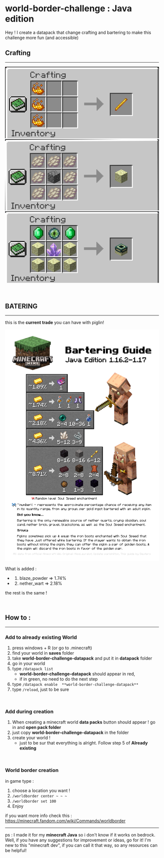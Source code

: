 # world-border-challenge : Java edition

Hey ! I create a datapack that change crafting and bartering to make this challenge more fun (and accessible)


## Crafting
---

![](./public/blaze_rod_craft.png)
![](./public/endstone_craft.png)
![](./public/end_portal_craft.png)

</br>

## BATERING
---

this is the **current trade** you can have with piglin!

![](./public/batering.png)

What is added : 

- 1) blaze_powder => 1.74%
- 2) nether_wart => 2.18%

the rest is the same !


</br>

## How to :
---

### **Add to already existing World**

1. press windows + R (or go to .minecraft)
2. find your world in **saves** folder
3. take **world-border-challenge-datapack** and put it in **datapack** folder
4. go in your world
5. type `/datapack list`
    -    **world-border-challenge-datapack** should appear in red,  
    - if in green, no need to do the next step
6. type `/datapack enable  **world-border-challenge-datapack** `
7. type `/reload`, just to be sure

</br>


### **Add during creation**
1. When creating a minecraft world **data packs** button should appear ! go in and **open pack folder**
2. just copy **world-border-challenge-datapack** in the folder
3. create your world ! 
    - just to be sur that everything is alright. Follow step 5 of  **Already existing**

</br>


### **World border creation**

in game type :
1. choose a location you want !
2. `/worldborder center ~ ~ ~`
3. `/worldborder set 100` 
4. Enjoy


if you want more info check this : https://minecraft.fandom.com/wiki/Commands/worldborder


---


ps : I made it for my **minecraft Java** so i don't know if it works on bedrock. Well, if you have any suggestions for improvement or ideas, go for it!
I'm new to this "minecraft dev", if you can call it that way, so any resources can be helpful! 


